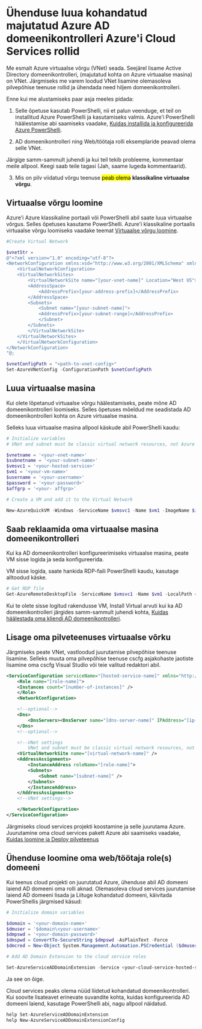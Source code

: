 <properties
  pageTitle="Kohandatud domeenikontrolleri pilveteenus ühenduse | Microsoft Azure'i"
  description="Siit saate teada, kuidas luua ühendus oma web/töötaja rollid kohandatud domeeni AD PowerShelli ja AD domeeni laiend abil"
  services="cloud-services"
  documentationCenter=""
  authors="Thraka"
  manager="timlt"
  editor=""/>

  <tags
    ms.service="cloud-services"
    ms.workload="tbd"
    ms.tgt_pltfrm="na"
    ms.devlang="na"
    ms.topic="article"
    ms.date="10/21/2016"
    ms.author="adegeo"/>

# <a name="connecting-azure-cloud-services-roles-to-a-custom-ad-domain-controller-hosted-in-azure"></a>Ühenduse luua kohandatud majutatud Azure AD domeenikontrolleri Azure'i Cloud Services rollid

Me esmalt Azure virtuaalse võrgu (VNet) seada. Seejärel lisame Active Directory domeenikontrolleri, (majutatud kohta on Azure virtuaalse masina) on VNet. Järgmiseks me varem loodud VNet lisamine olemasoleva pilvepõhise teenuse rollid ja ühendada need hiljem domeenikontrolleri.

Enne kui me alustamiseks paar asja meeles pidada:

1.  Selle õpetuse kasutab PowerShelli, nii et palun veenduge, et teil on installitud Azure PowerShelli ja kasutamiseks valmis. Azure'i PowerShelli häälestamise abi saamiseks vaadake, [Kuidas installida ja konfigureerida Azure PowerShelli](../powershell-install-configure.md).

2.  AD domeenikontrolleri ning Web/töötaja rolli eksemplaride peavad olema selle VNet.

Järgige samm-sammult juhendi ja kui teil tekib probleeme, kommentaar meile allpool. Keegi saab teile tagasi (Jah, saame lugeda kommentaarid).

3. Mis on pilv viidatud võrgu teenuse <mark>peab olema</mark> **klassikaline virtuaalse võrgu**.

## <a name="create-a-virtual-network"></a>Virtuaalse võrgu loomine

Azure'i Azure klassikaline portaali või PowerShelli abil saate luua virtuaalse võrgus. Selles õpetuses kasutame PowerShelli. Azure'i klassikaline portaalis virtuaalse võrgu loomiseks vaadake teemat [Virtuaalse võrgu loomine](../virtual-network/virtual-networks-create-vnet-arm-pportal.md).

```powershell
#Create Virtual Network

$vnetStr =
@"<?xml version="1.0" encoding="utf-8"?>
<NetworkConfiguration xmlns:xsd="http://www.w3.org/2001/XMLSchema" xmlns:xsi="http://www.w3.org/2001/XMLSchema-instance" xmlns="http://schemas.microsoft.com/ServiceHosting/2011/07/NetworkConfiguration">
    <VirtualNetworkConfiguration>
    <VirtualNetworkSites>
        <VirtualNetworkSite name="[your-vnet-name]" Location="West US">
        <AddressSpace>
            <AddressPrefix>[your-address-prefix]</AddressPrefix>
        </AddressSpace>
        <Subnets>
            <Subnet name="[your-subnet-name]">
            <AddressPrefix>[your-subnet-range]</AddressPrefix>
            </Subnet>
        </Subnets>
        </VirtualNetworkSite>
    </VirtualNetworkSites>
    </VirtualNetworkConfiguration>
</NetworkConfiguration>
"@;

$vnetConfigPath = "<path-to-vnet-config>"
Set-AzureVNetConfig -ConfigurationPath $vnetConfigPath
```

## <a name="create-a-virtual-machine"></a>Luua virtuaalse masina

Kui olete lõpetanud virtuaalse võrgu häälestamiseks, peate mõne AD domeenikontrolleri loomiseks. Selles õpetuses mõeldud me seadistada AD domeenikontrolleri kohta on Azure virtuaalse masina.

Selleks luua virtuaalse masina allpool käskude abil PowerShelli kaudu:

```powershell
# Initialize variables
# VNet and subnet must be classic virtual network resources, not Azure Resource Manager resources.

$vnetname = '<your-vnet-name>'
$subnetname = '<your-subnet-name>'
$vmsvc1 = '<your-hosted-service>'
$vm1 = '<your-vm-name>'
$username = '<your-username>'
$password = '<your-password>'
$affgrp = '<your- affgrp>'

# Create a VM and add it to the Virtual Network

New-AzureQuickVM -Windows -ServiceName $vmsvc1 -Name $vm1 -ImageName $imgname -AdminUsername $username -Password $password -AffinityGroup $affgrp -SubnetNames $subnetname -VNetName $vnetname
```

## <a name="promote-your-virtual-machine-to-a-domain-controller"></a>Saab reklaamida oma virtuaalse masina domeenikontrolleri
Kui ka AD domeenikontrolleri konfigureerimiseks virtuaalse masina, peate VM sisse logida ja seda konfigureerida.

VM sisse logida, saate hankida RDP-faili PowerShelli kaudu, kasutage alltoodud käske.

```powershell
# Get RDP file
Get-AzureRemoteDesktopFile -ServiceName $vmsvc1 -Name $vm1 -LocalPath <rdp-file-path>
```

Kui te olete sisse logitud rakendusse VM, Install Virtual arvuti kui ka AD domeenikontrolleri järgides samm-sammult juhendi kohta, [Kuidas häälestada oma kliendi AD domeenikontrolleri](http://social.technet.microsoft.com/wiki/contents/articles/12370.windows-server-2012-set-up-your-first-domain-controller-step-by-step.aspx).

## <a name="add-your-cloud-service-to-the-virtual-network"></a>Lisage oma pilveteenuses virtuaalse võrku

Järgmiseks peate VNet, vastloodud juurutamise pilvepõhise teenuse lisamine. Selleks muuta oma pilvepõhise teenuse cscfg asjakohaste jaotiste lisamine oma cscfg Visual Studio või teie valitud redaktori abil.

```xml
<ServiceConfiguration serviceName="[hosted-service-name]" xmlns="http://schemas.microsoft.com/ServiceHosting/2008/10/ServiceConfiguration" osFamily="[os-family]" osVersion="*">
    <Role name="[role-name]">
    <Instances count="[number-of-instances]" />
    </Role>
    <NetworkConfiguration>

    <!--optional-->
    <Dns>
        <DnsServers><DnsServer name="[dns-server-name]" IPAddress="[ip-address]" /></DnsServers>
    </Dns>
    <!--optional-->

    <!--VNet settings
        VNet and subnet must be classic virtual network resources, not Azure Resource Manager resources.-->
    <VirtualNetworkSite name="[virtual-network-name]" />
    <AddressAssignments>
        <InstanceAddress roleName="[role-name]">
        <Subnets>
            <Subnet name="[subnet-name]" />
        </Subnets>
        </InstanceAddress>
    </AddressAssignments>
    <!--VNet settings-->

    </NetworkConfiguration>
</ServiceConfiguration>
```

Järgmiseks cloud services projekti koostamine ja selle juurutama Azure. Juurutamine oma cloud services pakett Azure abi saamiseks vaadake, [Kuidas loomine ja Deploy pilveteenus](cloud-services-how-to-create-deploy.md#deploy)

## <a name="connect-your-webworker-roles-to-the-domain"></a>Ühenduse loomine oma web/töötaja role(s) domeeni

Kui teenus cloud projekti on juurutatud Azure, ühenduse abil AD domeeni laiend AD domeeni oma rolli aknad. Olemasoleva cloud services juurutamise laiend AD domeeni lisada ja Liituge kohandatud domeeni, käivitada PowerShellis järgmised käsud:

```powershell
# Initialize domain variables

$domain = '<your-domain-name>'
$dmuser = '$domain\<your-username>'
$dmpswd = '<your-domain-password>'
$dmspwd = ConvertTo-SecureString $dmpswd -AsPlainText -Force
$dmcred = New-Object System.Management.Automation.PSCredential ($dmuser, $dmspwd)

# Add AD Domain Extension to the cloud service roles

Set-AzureServiceADDomainExtension -Service <your-cloud-service-hosted-service-name> -Role <your-role-name> -Slot <staging-or-production> -DomainName $domain -Credential $dmcred -JoinOption 35
```

Ja see on õige.

Cloud services peaks olema nüüd liidetud kohandatud domeenikontrolleri. Kui soovite lisateavet erinevate suvandite kohta, kuidas konfigureerida AD domeeni laiend, kasutage PowerShelli abi, nagu allpool näidatud.

```powershell
help Set-AzureServiceADDomainExtension
help New-AzureServiceADDomainExtensionConfig
```
